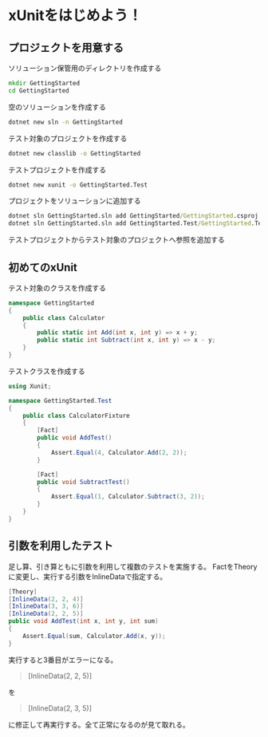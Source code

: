 # xUnitをはじめよう！

## プロジェクトを用意する

ソリューション保管用のディレクトリを作成する

```cmd
mkdir GettingStarted
cd GettingStarted
```

空のソリューションを作成する

```cmd
dotnet new sln -n GettingStarted
```

テスト対象のプロジェクトを作成する

```cmd
dotnet new classlib -o GettingStarted
```

テストプロジェクトを作成する

```cmd
dotnet new xunit -o GettingStarted.Test
```

プロジェクトをソリューションに追加する

```cmd
dotnet sln GettingStarted.sln add GettingStarted/GettingStarted.csproj
dotnet sln GettingStarted.sln add GettingStarted.Test/GettingStarted.Test.csproj
```

テストプロジェクトからテスト対象のプロジェクトへ参照を追加する

## 初めてのxUnit

テスト対象のクラスを作成する

```cs
namespace GettingStarted
{
    public class Calculator
    {
        public static int Add(int x, int y) => x + y;
        public static int Subtract(int x, int y) => x - y;
    }
}
```

テストクラスを作成する

```cs
using Xunit;

namespace GettingStarted.Test
{
    public class CalculatorFixture
    {
        [Fact]
        public void AddTest()
        {
            Assert.Equal(4, Calculator.Add(2, 2));
        }

        [Fact]
        public void SubtractTest()
        {
            Assert.Equal(1, Calculator.Subtract(3, 2));
        }
    }
}
```

## 引数を利用したテスト

足し算、引き算ともに引数を利用して複数のテストを実施する。
FactをTheoryに変更し、実行する引数をInlineDataで指定する。

```cs
[Theory]
[InlineData(2, 2, 4)]
[InlineData(3, 3, 6)]
[InlineData(2, 2, 5)]
public void AddTest(int x, int y, int sum)
{
    Assert.Equal(sum, Calculator.Add(x, y));
}
```

実行すると3番目がエラーになる。

> [InlineData(2, 2, 5)]

を

> [InlineData(2, 3, 5)]

に修正して再実行する。全て正常になるのが見て取れる。
